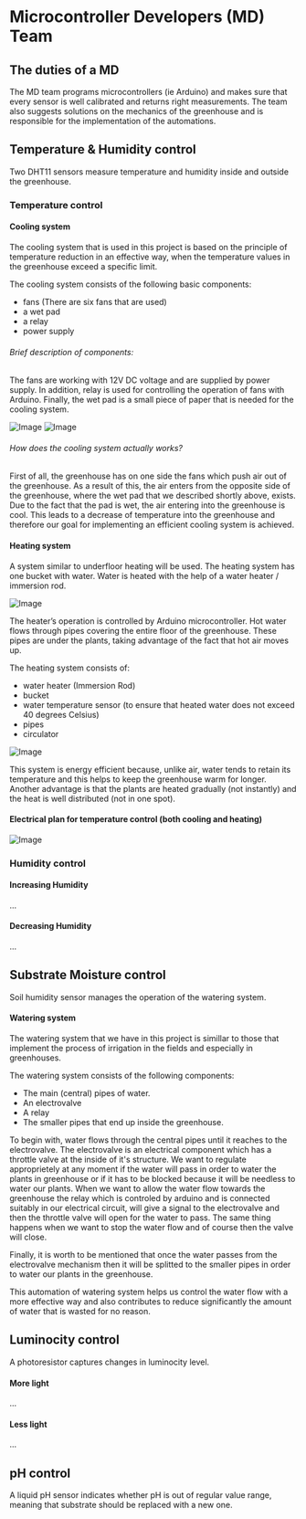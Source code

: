 # Microcontroller Developers (MD) Team

## The duties of a MD
The MD team programs microcontrollers (ie Arduino) and makes sure that every sensor is well calibrated and returns right measurements. The team also suggests solutions on the mechanics of the greenhouse and is responsible for the implementation of the automations. 

## Temperature & Humidity control
Two DHT11 sensors measure temperature and humidity inside and outside the greenhouse.

### Temperature control

#### Cooling system
The cooling system that is used in this project is based on the principle
of temperature reduction in an effective way, when the temperature values in the greenhouse 
exceed a specific limit.

The cooling system consists of the following basic components: 
* fans (There are six fans that are used)
* a wet pad
* a relay
* power supply

###### Brief description of components:
The fans are working with 12V DC voltage and are supplied by power supply.
In addition, relay is used for controlling the operation of fans with Arduino.
Finally, the wet pad is a small piece of paper that is needed for the cooling system.

![Image](readme_images/fan.jpg)
![Image](readme_images/relay.jpg)

###### How does the cooling system actually works?
First of all, the greenhouse has on one side the fans which push air out of the greenhouse. 
As a result of this, the air enters from the opposite side of the greenhouse, 
where the wet pad that we described shortly above, exists. Due to the
fact that the pad is wet, the air entering into the greenhouse is cool. This leads to 
a decrease of temperature into the greenhouse and therefore our goal for implementing 
an efficient cooling system is achieved.

#### Heating system
A system similar to underfloor heating will be used. The heating system has one bucket with water. Water is heated with the help of a water heater / immersion rod. 

![Image](readme_images/heating_rod.png)

The heater’s operation is controlled by Arduino microcontroller. Hot water flows through pipes covering the entire floor of the greenhouse. These pipes are under the plants, taking advantage of the fact that hot air moves up.

The heating system consists of:
* water heater (Immersion Rod)
* bucket
* water temperature sensor (to ensure that heated water does not exceed 40 degrees Celsius)
* pipes
* circulator

![Image](readme_images/heating_top_view.jpg)

This system is energy efficient because, unlike air, water tends to retain its temperature and this helps to keep the greenhouse warm for longer. Another advantage is that the plants are heated gradually (not instantly) and the heat is well distributed (not in one spot).

#### Electrical plan for temperature control (both cooling and heating)

![Image](readme_images/plan_temp.png)

### Humidity control

#### Increasing Humidity
...

#### Decreasing Humidity
...

## Substrate Moisture control
Soil humidity sensor manages the operation of the watering system.

#### Watering system
The watering system that we have in this project is simillar to those that implement the process of irrigation in the fields and especially in greenhouses.

The watering system consists of the following components:
* The main (central) pipes of water.
* An electrovalve
* A relay
* The smaller pipes that end up inside the greenhouse.
	
To begin with, water flows through the central pipes until it reaches to the electrovalve.
The electrovalve is an electrical component which has a throttle valve at the inside of it's structure. We want to regulate approprietely at any moment if the water will pass in order to water the plants in greenhouse or if it has to be blocked because it will be needless to water our plants. 
When we want to allow the water flow towards the greenhouse the relay which is controled by arduino and is connected suitably in our electrical circuit, will give a signal to the electrovalve and then the throttle valve will open for the water to pass. The same thing happens when we want to stop the water flow and of course then the valve will close.

Finally, it is worth to be mentioned that once the water passes from the electrovalve mechanism then it will be 
splitted to the smaller pipes in order to water our plants in the greenhouse.

This automation of watering system helps us control the water flow with a more effective way 
and also contributes to reduce significantly the amount of water that is wasted for no reason.

## Luminocity control
A photoresistor captures changes in luminocity level.

#### More light
...

#### Less light
...

## pH control
A liquid pH sensor indicates whether pH is out of regular value range, meaning that substrate should be replaced with a new one.

